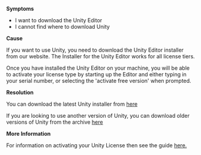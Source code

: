

**Symptoms**


- I want to download the Unity Editor
- I cannot find where to download Unity



**Cause**



If you want to use Unity, you need to download the Unity Editor installer from our website. The Installer for the Unity Editor works for all license tiers.



Once you have installed the Unity Editor on your machine, you will be able to activate your license type by starting up the Editor and either typing in your serial number, or selecting the 'activate free version' when prompted.



**Resolution**



You can download the latest Unity installer from [here](https://unity3d.com/get-unity/update)



If you are looking to use another version of Unity, you can download older versions of Unity from the archive [here](https://unity3d.com/get-unity/download/archive)



**More Information**



For information on activating your Unity License then see the guide [here.](https://unity3d.com/unity/activation)






